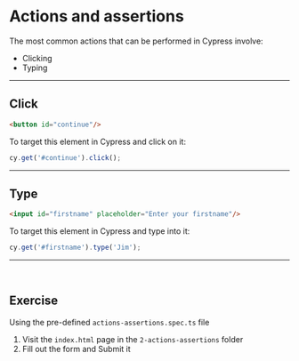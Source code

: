 # Actions and assertions

The most common actions that can be performed in Cypress involve:
- Clicking
- Typing

___
## Click

```html
<button id="continue"/>
```

To target this element in Cypress and click on it:
```js
cy.get('#continue').click();
```

___
## Type


```html
<input id="firstname" placeholder="Enter your firstname"/>
```

To target this element in Cypress and type into it:
```js
cy.get('#firstname').type('Jim');
```

___
<br>

## Exercise
Using the pre-defined `actions-assertions.spec.ts` file
1. Visit the `index.html` page in the `2-actions-assertions` folder 
2. Fill out the form and Submit it

